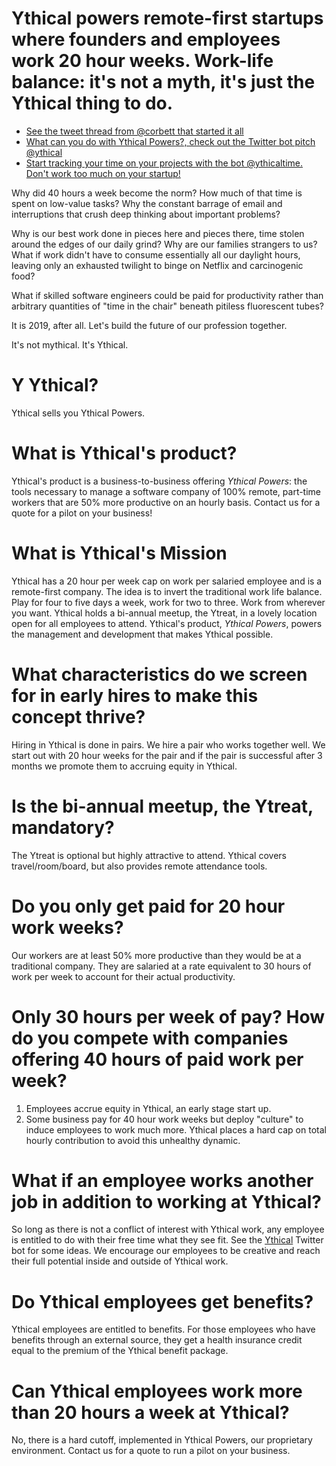 # Ythical powers remote-first startups where founders and employees work 20 hour weeks. Work-life balance: it's not a myth, it's just the Ythical thing to do.

- [See the tweet thread from @corbett that started it all](https://twitter.com/corbett/status/1153382439294840832)
- [What can you do with Ythical Powers?, check out the Twitter bot pitch @ythical](https://www.twitter.com/ythical)
- [Start tracking your time on your projects with the bot @ythicaltime. Don't work too much on your startup!](https://www.twitter.com/ythical)


Why did 40 hours a week become the norm? How much of that time is spent on low-value tasks? Why the constant barrage of email and interruptions that crush deep thinking about important problems? 

Why is our best work done in pieces here and pieces there, time stolen around the edges of our daily grind? Why are our families strangers to us? What if work didn't have to consume essentially all our daylight hours, leaving only an exhausted twilight to binge on Netflix and carcinogenic food? 

What if skilled software engineers could be paid for productivity rather than arbitrary quantities of "time in the chair" beneath pitiless fluorescent tubes? 

It is 2019, after all. Let's build the future of our profession together.

It's not mythical. It's Ythical. 

# Y Ythical?
Ythical sells you Ythical Powers. 

# What is Ythical's product?
Ythical's product is a business-to-business offering _Ythical Powers_: the tools necessary to manage a software company of 100% remote, part-time workers that are 50% more productive on an hourly basis. Contact us for a quote for a pilot on your business! 

# What is Ythical's Mission
Ythical has a 20 hour per week cap on work per salaried employee and is a remote-first company. The idea is to invert the traditional work life balance. Play for four to five days a week, work for two to three. Work from wherever you want. Ythical holds a bi-annual meetup, the Ytreat, in a lovely location open for all employees to attend. Ythical's product, _Ythical Powers_, powers the management and development that makes Ythical possible. 

# What characteristics do we screen for in early hires to make this concept thrive?
Hiring in Ythical is done in pairs. We hire a pair who works together well. We start out with 20 hour weeks for the pair and if the pair is successful after 3 months we promote them to accruing equity in Ythical.

# Is the bi-annual meetup, the Ytreat, mandatory?
The Ytreat is optional but highly attractive to attend. Ythical covers travel/room/board, but also provides remote attendance tools. 

# Do you only get paid for 20 hour work weeks?
Our workers are at least 50% more productive than they would be at a traditional company. They are salaried at a rate equivalent to 30 hours of work per week to account for their actual productivity. 

# Only 30 hours per week of pay? How do you compete with companies offering 40 hours of paid work per week?
1. Employees accrue equity in Ythical, an early stage start up. 
2. Some business pay for 40 hour work weeks but deploy "culture" to induce employees to work much more. Ythical places a hard cap on total hourly contribution to avoid this unhealthy dynamic. 

# What if an employee works another job in addition to working at Ythical?
So long as there is not a conflict of interest with Ythical work, any employee is entitled to do with their free time what they see fit. See the [Ythical](https://www.twitter.com/ythical) Twitter bot for some ideas. We encourage our employees to be creative and reach their full potential inside and outside of Ythical work. 

# Do Ythical employees get benefits?
Ythical employees are entitled to benefits. For those employees who have benefits through an external source, they get a health insurance credit equal to the premium of the Ythical benefit package.

# Can Ythical employees work more than 20 hours a week at Ythical?
No, there is a hard cutoff, implemented in Ythical Powers, our proprietary environment. Contact us for a quote to run a pilot on your business. 
